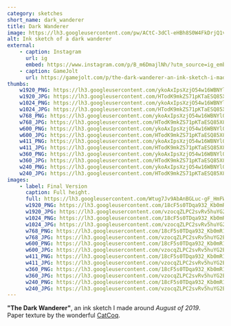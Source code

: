 ```yaml
---
category: sketches
short_name: dark_wanderer
title: Dark Wanderer
image: https://lh3.googleusercontent.com/pw/ACtC-3dCl-eHBh8S0W4FkDrjQ1vIgWfLABoekgs2YavkEgEZapufuRT-92XvFNT5SE6LCAJIsH-zWZRTCC8domIOg4dPKJWSfVe6RbxQyiQYNlGFiZ9OaCY8TNNfmdMP4DBBRnBAAE6G2S_U0p-LfLFfzayL=w1200-h630-no?authuser=0
alt: Ink sketch of a dark wanderer
external:
    - caption: Instagram
      url: ig
      embed: https://www.instagram.com/p/B_m6DmajlNh/?utm_source=ig_embed&amp;utm_campaign=loading
    - caption: GameJolt
      url: https://gamejolt.com/p/the-dark-wanderer-an-ink-sketch-i-made-around-august-of-201-wy77v9jd
thumbs:
    w1920_PNG: https://lh3.googleusercontent.com/ykoAxIpsXzjO54w16WBNYlOBKqbm_bsKVItMW-o2OUyeI06K_3KfcK7KC6nDme3qiUxy1WziAyFoQjlWLrIIELMdLqubCrtme1-VvwqdefSN_QbjwEQd6YmMwe6qV6IxgOpWs4xt_g=w355
    w1920_JPG: https://lh3.googleusercontent.com/HTodK9mkZS71pKTaESQ85X8D1avsMcO1lJlmwayOKefRiBf9VcXYwZ7pNlG0EOO-JXaWtfCbaQCv-NaLersYSU7pOIH5zvbybmWzzL7KFuFlVFDgG6dAYnyJiIKPqHDB4clX541KUg=w355
    w1024_PNG: https://lh3.googleusercontent.com/ykoAxIpsXzjO54w16WBNYlOBKqbm_bsKVItMW-o2OUyeI06K_3KfcK7KC6nDme3qiUxy1WziAyFoQjlWLrIIELMdLqubCrtme1-VvwqdefSN_QbjwEQd6YmMwe6qV6IxgOpWs4xt_g=w284
    w1024_JPG: https://lh3.googleusercontent.com/HTodK9mkZS71pKTaESQ85X8D1avsMcO1lJlmwayOKefRiBf9VcXYwZ7pNlG0EOO-JXaWtfCbaQCv-NaLersYSU7pOIH5zvbybmWzzL7KFuFlVFDgG6dAYnyJiIKPqHDB4clX541KUg=w284
    w768_PNG: https://lh3.googleusercontent.com/ykoAxIpsXzjO54w16WBNYlOBKqbm_bsKVItMW-o2OUyeI06K_3KfcK7KC6nDme3qiUxy1WziAyFoQjlWLrIIELMdLqubCrtme1-VvwqdefSN_QbjwEQd6YmMwe6qV6IxgOpWs4xt_g=w213
    w768_JPG: https://lh3.googleusercontent.com/HTodK9mkZS71pKTaESQ85X8D1avsMcO1lJlmwayOKefRiBf9VcXYwZ7pNlG0EOO-JXaWtfCbaQCv-NaLersYSU7pOIH5zvbybmWzzL7KFuFlVFDgG6dAYnyJiIKPqHDB4clX541KUg=w213
    w600_PNG: https://lh3.googleusercontent.com/ykoAxIpsXzjO54w16WBNYlOBKqbm_bsKVItMW-o2OUyeI06K_3KfcK7KC6nDme3qiUxy1WziAyFoQjlWLrIIELMdLqubCrtme1-VvwqdefSN_QbjwEQd6YmMwe6qV6IxgOpWs4xt_g=w166
    w600_JPG: https://lh3.googleusercontent.com/HTodK9mkZS71pKTaESQ85X8D1avsMcO1lJlmwayOKefRiBf9VcXYwZ7pNlG0EOO-JXaWtfCbaQCv-NaLersYSU7pOIH5zvbybmWzzL7KFuFlVFDgG6dAYnyJiIKPqHDB4clX541KUg=w166
    w411_PNG: https://lh3.googleusercontent.com/ykoAxIpsXzjO54w16WBNYlOBKqbm_bsKVItMW-o2OUyeI06K_3KfcK7KC6nDme3qiUxy1WziAyFoQjlWLrIIELMdLqubCrtme1-VvwqdefSN_QbjwEQd6YmMwe6qV6IxgOpWs4xt_g=w114
    w411_JPG: https://lh3.googleusercontent.com/HTodK9mkZS71pKTaESQ85X8D1avsMcO1lJlmwayOKefRiBf9VcXYwZ7pNlG0EOO-JXaWtfCbaQCv-NaLersYSU7pOIH5zvbybmWzzL7KFuFlVFDgG6dAYnyJiIKPqHDB4clX541KUg=w114
    w360_PNG: https://lh3.googleusercontent.com/ykoAxIpsXzjO54w16WBNYlOBKqbm_bsKVItMW-o2OUyeI06K_3KfcK7KC6nDme3qiUxy1WziAyFoQjlWLrIIELMdLqubCrtme1-VvwqdefSN_QbjwEQd6YmMwe6qV6IxgOpWs4xt_g=w100
    w360_JPG: https://lh3.googleusercontent.com/HTodK9mkZS71pKTaESQ85X8D1avsMcO1lJlmwayOKefRiBf9VcXYwZ7pNlG0EOO-JXaWtfCbaQCv-NaLersYSU7pOIH5zvbybmWzzL7KFuFlVFDgG6dAYnyJiIKPqHDB4clX541KUg=w100
    w240_PNG: https://lh3.googleusercontent.com/ykoAxIpsXzjO54w16WBNYlOBKqbm_bsKVItMW-o2OUyeI06K_3KfcK7KC6nDme3qiUxy1WziAyFoQjlWLrIIELMdLqubCrtme1-VvwqdefSN_QbjwEQd6YmMwe6qV6IxgOpWs4xt_g=w66
    w240_JPG: https://lh3.googleusercontent.com/HTodK9mkZS71pKTaESQ85X8D1avsMcO1lJlmwayOKefRiBf9VcXYwZ7pNlG0EOO-JXaWtfCbaQCv-NaLersYSU7pOIH5zvbybmWzzL7KFuFlVFDgG6dAYnyJiIKPqHDB4clX541KUg=w66
images:
    - label: Final Version
      caption: Full height.
      full: https://lh3.googleusercontent.com/Wtug7Jv9AbAnBGLuc-gF_HmFWmF1LOu6i_siBDywDHyUQ01W_dGSRe9rvotCCGoznBtk3eDO7UIu72CQYdmX0VjEANpDrBx2ggnwGfKJm68Hif_nXchPxcx_Xz-ZZ9--vd0kSzPneg=w1080-h1080
      w1920_PNG: https://lh3.googleusercontent.com/18cF5s0TDqa932_Kb0mR15yuu_ygH2gjpRrQA-v-dh4uVWJQ4-_mYgpCGByJoGwHo4Gu_3mENqZAIjzQnpW2XiOeZ0Z9z5MJEMtM1FcXw7pE5bLlqjfLv99p_g3cTub64Vuf41U_wA=w850
      w1920_JPG: https://lh3.googleusercontent.com/vzocqZLPC2svRv5huYG2ESWN981IR_R-0p37q0kyMl9p-tNLkn5zdQ29VA7loSf_2k9Dk0h0V1yPDoIdjByYbh_USgUY3OtKJJlCaVkh4PPoi0VrNITiFdE_jgOHFikB3dDQtKA2ew=w850
      w1024_PNG: https://lh3.googleusercontent.com/18cF5s0TDqa932_Kb0mR15yuu_ygH2gjpRrQA-v-dh4uVWJQ4-_mYgpCGByJoGwHo4Gu_3mENqZAIjzQnpW2XiOeZ0Z9z5MJEMtM1FcXw7pE5bLlqjfLv99p_g3cTub64Vuf41U_wA=w711
      w1024_JPG: https://lh3.googleusercontent.com/vzocqZLPC2svRv5huYG2ESWN981IR_R-0p37q0kyMl9p-tNLkn5zdQ29VA7loSf_2k9Dk0h0V1yPDoIdjByYbh_USgUY3OtKJJlCaVkh4PPoi0VrNITiFdE_jgOHFikB3dDQtKA2ew=w711
      w768_PNG: https://lh3.googleusercontent.com/18cF5s0TDqa932_Kb0mR15yuu_ygH2gjpRrQA-v-dh4uVWJQ4-_mYgpCGByJoGwHo4Gu_3mENqZAIjzQnpW2XiOeZ0Z9z5MJEMtM1FcXw7pE5bLlqjfLv99p_g3cTub64Vuf41U_wA=w533
      w768_JPG: https://lh3.googleusercontent.com/vzocqZLPC2svRv5huYG2ESWN981IR_R-0p37q0kyMl9p-tNLkn5zdQ29VA7loSf_2k9Dk0h0V1yPDoIdjByYbh_USgUY3OtKJJlCaVkh4PPoi0VrNITiFdE_jgOHFikB3dDQtKA2ew=w533
      w600_PNG: https://lh3.googleusercontent.com/18cF5s0TDqa932_Kb0mR15yuu_ygH2gjpRrQA-v-dh4uVWJQ4-_mYgpCGByJoGwHo4Gu_3mENqZAIjzQnpW2XiOeZ0Z9z5MJEMtM1FcXw7pE5bLlqjfLv99p_g3cTub64Vuf41U_wA=w416
      w600_JPG: https://lh3.googleusercontent.com/vzocqZLPC2svRv5huYG2ESWN981IR_R-0p37q0kyMl9p-tNLkn5zdQ29VA7loSf_2k9Dk0h0V1yPDoIdjByYbh_USgUY3OtKJJlCaVkh4PPoi0VrNITiFdE_jgOHFikB3dDQtKA2ew=w416
      w411_PNG: https://lh3.googleusercontent.com/18cF5s0TDqa932_Kb0mR15yuu_ygH2gjpRrQA-v-dh4uVWJQ4-_mYgpCGByJoGwHo4Gu_3mENqZAIjzQnpW2XiOeZ0Z9z5MJEMtM1FcXw7pE5bLlqjfLv99p_g3cTub64Vuf41U_wA=w285
      w411_JPG: https://lh3.googleusercontent.com/vzocqZLPC2svRv5huYG2ESWN981IR_R-0p37q0kyMl9p-tNLkn5zdQ29VA7loSf_2k9Dk0h0V1yPDoIdjByYbh_USgUY3OtKJJlCaVkh4PPoi0VrNITiFdE_jgOHFikB3dDQtKA2ew=w285
      w360_PNG: https://lh3.googleusercontent.com/18cF5s0TDqa932_Kb0mR15yuu_ygH2gjpRrQA-v-dh4uVWJQ4-_mYgpCGByJoGwHo4Gu_3mENqZAIjzQnpW2XiOeZ0Z9z5MJEMtM1FcXw7pE5bLlqjfLv99p_g3cTub64Vuf41U_wA=w250
      w360_JPG: https://lh3.googleusercontent.com/vzocqZLPC2svRv5huYG2ESWN981IR_R-0p37q0kyMl9p-tNLkn5zdQ29VA7loSf_2k9Dk0h0V1yPDoIdjByYbh_USgUY3OtKJJlCaVkh4PPoi0VrNITiFdE_jgOHFikB3dDQtKA2ew=w250
      w240_PNG: https://lh3.googleusercontent.com/18cF5s0TDqa932_Kb0mR15yuu_ygH2gjpRrQA-v-dh4uVWJQ4-_mYgpCGByJoGwHo4Gu_3mENqZAIjzQnpW2XiOeZ0Z9z5MJEMtM1FcXw7pE5bLlqjfLv99p_g3cTub64Vuf41U_wA=w166
      w240_JPG: https://lh3.googleusercontent.com/vzocqZLPC2svRv5huYG2ESWN981IR_R-0p37q0kyMl9p-tNLkn5zdQ29VA7loSf_2k9Dk0h0V1yPDoIdjByYbh_USgUY3OtKJJlCaVkh4PPoi0VrNITiFdE_jgOHFikB3dDQtKA2ew=w166
---
```


**"The Dark Wanderer"**, an ink sketch I made around *August of 2019*.  
Paper texture by the wonderful [CatCoq](https://www.instagram.com/catcoq/).
